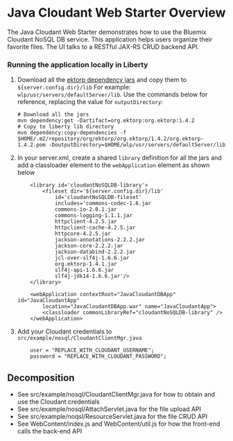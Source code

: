 # Java Cloudant Web Starter Overview

The Java Cloudant Web Starter demonstrates how to use the Bluemix Cloudant NoSQL DB service. This application helps users organize their favorite files. The UI talks to a RESTful JAX-RS CRUD backend API.

### Running the application locally in Liberty

1. Download all the [ektorp dependency jars](https://maven-repository.com/artifact/org.ektorp/org.ektorp/1.4.2) and copy them to `${server.config.dir}/lib`  For example: `wlp/usr/servers/defaultServer/lib`. Use the commands below for reference, replacing the value for `outputDirectory`:
    ```
    # Download all the jars
    mvn dependency:get -Dartifact=org.ektorp:org.ektorp:1.4.2
    # Copy to liberty lib directory
    mvn dependency:copy-dependencies -f $HOME/.m2/repository/org/ektorp/org.ektorp/1.4.2/org.ektorp-1.4.2.pom -DoutputDirectory=$HOME/wlp/usr/servers/defaultServer/lib
    ```
2. In your server.xml, create a shared `library` definition for all the jars and add a classloader element to the `webApplication` element as shown below
    ```
    	<library id='cloudantNoSQLDB-library'>
    		<fileset dir='${server.config.dir}/lib'
    			id='cloudantNoSQLDB-fileset'
    			includes='commons-codec-1.6.jar
    			commons-io-2.0.1.jar
    			commons-logging-1.1.1.jar
    			httpclient-4.2.5.jar
    			httpclient-cache-4.2.5.jar
    			httpcore-4.2.5.jar
    			jackson-annotations-2.2.2.jar
    			jackson-core-2.2.2.jar
    			jackson-databind-2.2.2.jar
    			jcl-over-slf4j-1.6.6.jar
    			org.ektorp-1.4.1.jar
    			slf4j-api-1.6.6.jar
    			slf4j-jdk14-1.6.6.jar'/>
    	</library>

    	<webApplication contextRoot="JavaCloudantDBApp" id="JavaCloudantApp"
    		location="JavaCloudantDBApp.war" name="JavaCloudantApp">
    		<classloader commonLibraryRef="cloudantNoSQLDB-library" />
    	</webApplication>
    ```
3. Add your Cloudant credentials to `src/example/nosql/CloudantClientMgr.java`
    ```
    	user = "REPLACE_WITH_CLOUDANT_USERNAME";
    	password = "REPLACE_WITH_CLOUDANT_PASSWORD";
    ```
## Decomposition

* See src/example/nosql/CloudantClientMgr.java for how to obtain and use the Cloudant credentials
* See src/example/nosql/AttachServlet.java for the file upload API
* See src/example/noqsl/ResourceServlet.java for the file CRUD API
* See WebContent/index.js and WebContent/util.js for how the front-end calls the back-end API
